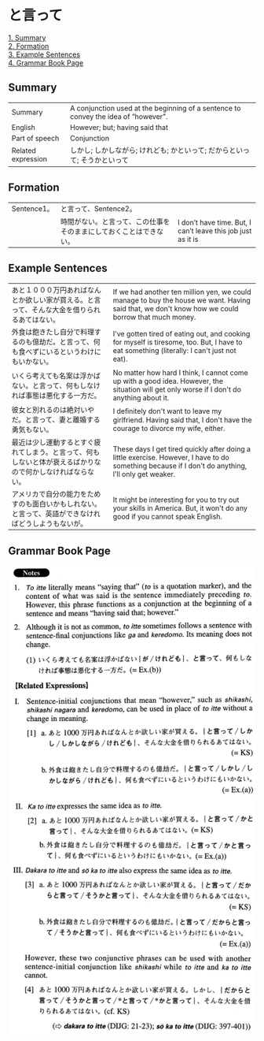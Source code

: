 # と言って

[1. Summary](#summary)<br>
[2. Formation](#formation)<br>
[3. Example Sentences](#example-sentences)<br>
[4. Grammar Book Page](#grammar-book-page)<br>


## Summary

<table><tr>   <td>Summary</td>   <td>A conjunction used at the beginning of a sentence to convey the idea of “however”.</td></tr><tr>   <td>English</td>   <td>However; but; having said that</td></tr><tr>   <td>Part of speech</td>   <td>Conjunction</td></tr><tr>   <td>Related expression</td>   <td>しかし; しかしながら; けれども; かといって; だからといって; そうかといって</td></tr></table>

## Formation

<table class="table"><tbody><tr class="tr head"><td class="td"><span class="bold">Sentence1。</span></td><td class="td"><span class="concept">と言って</span><span>、Sentence2。</span></td><td class="td"></td></tr><tr class="tr"><td class="td"></td><td class="td"><span>時間がない。</span><span class="concept">と言って</span><span>、この仕事をそのままにしておくことはできない。</span></td><td class="td"><span>I don’t have time. But, I can’t leave this job just as it is</span></td></tr></tbody></table>

## Example Sentences

<table><tr>   <td>あと１０００万円あればなんとか欲しい家が買える。と言って、そんな大金を借りられるあてはない。</td>   <td>If we had another ten million yen, we could manage to buy the house we want. Having said that, we don't know how we could borrow that much money.</td></tr><tr>   <td>外食は飽きたし自分で料理するのも億劫だ。と言って、何も食べずにいるというわけにもいかない。</td>   <td>I've gotten tired of eating out, and cooking for myself is tiresome, too. But, I have to eat something (literally: I can't just not eat).</td></tr><tr>   <td>いくら考えても名案は浮かばない。と言って、何もしなければ事態は悪化する一方だ。</td>   <td>No matter how hard I think, I cannot come up with a good idea. However, the situation will get only worse if I don't do anything about it.</td></tr><tr>   <td>彼女と別れるのは絶対いやだ。と言って、妻と離婚する勇気もない。</td>   <td>I deﬁnitely don't want to leave my girlfriend. Having said that, I don't have the courage to divorce my wife, either.</td></tr><tr>   <td>最近は少し運動するとすぐ疲れてしまう。と言って、何もしないと体が衰えるばかりなので何かしなければならない。</td>   <td>These days I get tired quickly after doing a little exercise. However, I have to do something because if I don't do anything, l'll only get weaker.</td></tr><tr>   <td>アメリカで自分の能力をためすのも面白いかもしれない。と言って、英語ができなければどうしようもないが。</td>   <td>It might be interesting for you to try out your skills in America. But, it won't do any good if you cannot speak English.</td></tr></table>

## Grammar Book Page

![](../img/Advancedと言って.png)

